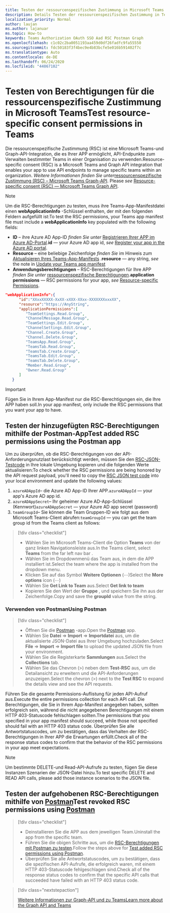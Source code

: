 ```yaml
---
title: Testen der ressourcenspezifischen Zustimmung in Microsoft Teams
description: Details Testen der ressourcenspezifischen Zustimmung in Teams mithilfe von Postman
localization_priority: Normal
author: laujan
ms.author: lajanuar
ms.topic: How-to
keywords: Teams Authorization OAuth SSO Aad RSC Postman Graph
ms.openlocfilehash: c1c02c2ba0051193aa459d0df26fadfc9fa55550
ms.sourcegitcommit: fdc50183f3f4bec9e4b83bcfe5e016b591402f7c
ms.translationtype: Auto
ms.contentlocale: de-DE
ms.lasthandoff: 06/24/2020
ms.locfileid: "44867102"
---
```

# <a name="test-resource-specific-consent-permissions--in-teams"></a><span data-ttu-id="dd974-104">Testen von Berechtigungen für die ressourcenspezifische Zustimmung in Microsoft Teams</span><span class="sxs-lookup"><span data-stu-id="dd974-104">Test resource-specific consent permissions  in Teams</span></span>

<span data-ttu-id="dd974-105">Die ressourcenspezifische Zustimmung (RSC) ist eine Microsoft Teams-und Graph-API-Integration, die es Ihrer APP ermöglicht, API-Endpunkte zum Verwalten bestimmter Teams in einer Organisation zu verwenden.</span><span class="sxs-lookup"><span data-stu-id="dd974-105">Resource-specific consent (RSC) is a Microsoft Teams and Graph API integration that enables your app to use API endpoints to manage specific teams within an organization.</span></span> <span data-ttu-id="dd974-106">*Weitere Informationen finden Sie unter*[ressourcenspezifische Zustimmung (RSC) – Microsoft Teams Graph-API](resource-specific-consent.md).  </span><span class="sxs-lookup"><span data-stu-id="dd974-106">Please *see*  [Resource-specific consent (RSC) — Microsoft Teams Graph API](resource-specific-consent.md).</span></span>

> [!NOTE]
><span data-ttu-id="dd974-107">Um die RSC-Berechtigungen zu testen, muss ihre Teams-App-Manifestdatei einen **webApplicationInfo** -Schlüssel enthalten, der mit den folgenden Feldern aufgefüllt ist:</span><span class="sxs-lookup"><span data-stu-id="dd974-107">To test the RSC permissions, your Teams app manifest file must include a **webApplicationInfo** key populated with the following fields:</span></span>
>
> - <span data-ttu-id="dd974-108">**ID** – ihre Azure AD App-ID *finden Sie unter* [Registrieren Ihrer APP im Azure AD-Portal](resource-specific-consent.md#register-your-app-with-microsoft-identity-platform-via-the-azure-ad-portal).</span><span class="sxs-lookup"><span data-stu-id="dd974-108">**id**  — your Azure AD app id, *see* [Register your app in the Azure AD portal](resource-specific-consent.md#register-your-app-with-microsoft-identity-platform-via-the-azure-ad-portal).</span></span>
> - <span data-ttu-id="dd974-109">**Resource** – eine beliebige Zeichenfolge *finden Sie* im Hinweis zum [Aktualisieren Ihres Teams-App-Manifests](resource-specific-consent.md#update-your-teams-app-manifest) .</span><span class="sxs-lookup"><span data-stu-id="dd974-109">**resource**  — any string, *see* the note in  [Update your Teams app manifest](resource-specific-consent.md#update-your-teams-app-manifest)</span></span>
> - <span data-ttu-id="dd974-110">**Anwendungsberechtigungen** – RSC-Berechtigungen für Ihre APP *finden Sie unter* [ressourcenspezifische Berechtigungen](resource-specific-consent.md#resource-specific-permissions).</span><span class="sxs-lookup"><span data-stu-id="dd974-110">**application permissions** — RSC permissions for  your app, *see* [Resource-specific Permissions](resource-specific-consent.md#resource-specific-permissions).</span></span>

```json
"webApplicationInfo":{
      "id":"XXxxXXXXX-XxXX-xXXX-XXxx-XXXXXXXxxxXX",
      "resource":"https://AnyString",
      "applicationPermissions":[
         "TeamSettings.Read.Group",
         "ChannelMessage.Read.Group",
         "TeamSettings.Edit.Group",
         "ChannelSettings.Edit.Group",
         "Channel.Create.Group",
         "Channel.Delete.Group",
         "TeamsApp.Read.Group",
         "TeamsTab.Read.Group",
         "TeamsTab.Create.Group",
         "TeamsTab.Edit.Group",
         "TeamsTab.Delete.Group",
         "Member.Read.Group",
         "Owner.Read.Group"
      ]
   }
```

>[!IMPORTANT]
><span data-ttu-id="dd974-111">Fügen Sie in Ihrem App-Manifest nur die RSC-Berechtigungen ein, die Ihre APP haben soll.</span><span class="sxs-lookup"><span data-stu-id="dd974-111">In your app manifest, only include the RSC permissions that you want your app to have.</span></span>

## <a name="test-added-rsc-permissions-using-the-postman-app"></a><span data-ttu-id="dd974-112">Testen der hinzugefügten RSC-Berechtigungen mithilfe der Postman-App</span><span class="sxs-lookup"><span data-stu-id="dd974-112">Test added RSC permissions using the Postman app</span></span>

<span data-ttu-id="dd974-113">Um zu überprüfen, ob die RSC-Berechtigungen von der API-Anforderungsnutzlast berücksichtigt werden, müssen Sie den [RSC-JSON-Testcode](test-rsc-json-file.md) in Ihre lokale Umgebung kopieren und die folgenden Werte aktualisieren:</span><span class="sxs-lookup"><span data-stu-id="dd974-113">To check whether the RSC permissions are being honored by the API request payload, you'll need to copy the [RSC JSON test code](test-rsc-json-file.md) into your local environment and update the following values:</span></span>

1. <span data-ttu-id="dd974-114">`azureADAppId`– die Azure AD App-ID Ihrer APP.</span><span class="sxs-lookup"><span data-stu-id="dd974-114">`azureADAppId`  — your app's Azure AD app id.</span></span>
1. <span data-ttu-id="dd974-115">`azureADAppSecret`– Ihr geheimer Azure AD-App-Schlüssel (Kennwort)</span><span class="sxs-lookup"><span data-stu-id="dd974-115">`azureADAppSecret`  — your Azure AD app secret (password)</span></span>
1. <span data-ttu-id="dd974-116">`teamGroupId`– Sie können die Team Gruppen-ID wie folgt aus dem Microsoft Teams-Client abrufen:</span><span class="sxs-lookup"><span data-stu-id="dd974-116">`teamGroupId` — you can get the team group id from the Teams client as follows:</span></span>

> [!div class="checklist"]
>
> * <span data-ttu-id="dd974-117">Wählen Sie im Microsoft Teams-Client die Option **Teams** von der ganz linken Navigationsleiste aus.</span><span class="sxs-lookup"><span data-stu-id="dd974-117">In the Teams client, select **Teams** from the far left nav bar .</span></span>
> * <span data-ttu-id="dd974-118">Wählen Sie im Dropdownmenü das Team aus, in dem die APP installiert ist.</span><span class="sxs-lookup"><span data-stu-id="dd974-118">Select the team where the app is installed from the dropdown menu.</span></span>
> * <span data-ttu-id="dd974-119">Klicken Sie auf das Symbol **Weitere Optionen** (&#8943;)</span><span class="sxs-lookup"><span data-stu-id="dd974-119">Select the **More options** icon (&#8943;)</span></span>
> * <span data-ttu-id="dd974-120">Wählen Sie **Get Link to Team** aus.</span><span class="sxs-lookup"><span data-stu-id="dd974-120">Select **Get link to team**</span></span> 
> * <span data-ttu-id="dd974-121">Kopieren Sie den Wert der **Gruppe** , und speichern Sie ihn aus der Zeichenfolge.</span><span class="sxs-lookup"><span data-stu-id="dd974-121">Copy and save the **groupId** value from the string.</span></span>

### <a name="using-postman"></a><span data-ttu-id="dd974-122">Verwenden von Postman</span><span class="sxs-lookup"><span data-stu-id="dd974-122">Using Postman</span></span>

> [!div class="checklist"]
>
> * <span data-ttu-id="dd974-123">Öffnen Sie die [Postman](https://www.postman.com) -app.</span><span class="sxs-lookup"><span data-stu-id="dd974-123">Open the [Postman](https://www.postman.com) app.</span></span>
> * <span data-ttu-id="dd974-124">Wählen Sie **Datei**  =>  **Import**  =>  **Importdatei** aus, um die aktualisierte JSON-Datei aus Ihrer Umgebung hochzuladen.</span><span class="sxs-lookup"><span data-stu-id="dd974-124">Select **File** => **Import** => **Import file** to upload the updated JSON file from your environment.</span></span>  
> * <span data-ttu-id="dd974-125">Wählen Sie die Registerkarte **Sammlungen** aus.</span><span class="sxs-lookup"><span data-stu-id="dd974-125">Select the **Collections** tab.</span></span> 
> * <span data-ttu-id="dd974-126">Wählen Sie das Chevron (>) neben dem **Test-RSC** aus, um die Detailansicht zu erweitern und die API-Anforderungen anzuzeigen.</span><span class="sxs-lookup"><span data-stu-id="dd974-126">Select the chevron (>) next to the **Test RSC** to expand the details view and see the API requests.</span></span>

<span data-ttu-id="dd974-127">Führen Sie die gesamte Permissions-Auflistung für jeden API-Aufruf aus.</span><span class="sxs-lookup"><span data-stu-id="dd974-127">Execute the entire permissions collection for each API call.</span></span> <span data-ttu-id="dd974-128">Die Berechtigungen, die Sie in Ihrem App-Manifest angegeben haben, sollten erfolgreich sein, während die nicht angegebenen Berechtigungen mit einem HTTP 403-Statuscode fehlschlagen sollten.</span><span class="sxs-lookup"><span data-stu-id="dd974-128">The permissions that you specified in your app manifest should succeed, while those not specified should fail with an HTTP 403 status code.</span></span> <span data-ttu-id="dd974-129">Überprüfen Sie alle Antwortstatuscodes, um zu bestätigen, dass das Verhalten der RSC-Berechtigungen in Ihrer APP die Erwartungen erfüllt.</span><span class="sxs-lookup"><span data-stu-id="dd974-129">Check all of the response status codes to confirm that the behavior of the RSC permissions in your app meet expectations.</span></span>

>[!NOTE]
><span data-ttu-id="dd974-130">Um bestimmte DELETE-und Read-API-Aufrufe zu testen, fügen Sie diese Instanzen Szenarien der JSON-Datei hinzu.</span><span class="sxs-lookup"><span data-stu-id="dd974-130">To test specific DELETE and READ API calls, please add those instance scenarios to the JSON file.</span></span>

## <a name="test--revoked-rsc-permissions-using-postman"></a><span data-ttu-id="dd974-131">Testen der aufgehobenen RSC-Berechtigungen mithilfe von [Postman](https://www.postman.com/)</span><span class="sxs-lookup"><span data-stu-id="dd974-131">Test  revoked RSC permissions using [Postman](https://www.postman.com/)</span></span>

> [!div class="checklist"]
>
> * <span data-ttu-id="dd974-132">Deinstallieren Sie die APP aus dem jeweiligen Team.</span><span class="sxs-lookup"><span data-stu-id="dd974-132">Uninstall the app from the specific team.</span></span>
> * <span data-ttu-id="dd974-133">Führen Sie die obigen Schritte aus, um die [RSC-Berechtigungen mit Postman zu testen](#test-added-rsc-permissions-using-the-postman-app).</span><span class="sxs-lookup"><span data-stu-id="dd974-133">Follow the steps above for [Test added RSC permissions using Postman](#test-added-rsc-permissions-using-the-postman-app).</span></span>
> * <span data-ttu-id="dd974-134">Überprüfen Sie alle Antwortstatuscodes, um zu bestätigen, dass die spezifischen API-Aufrufe, die erfolgreich waren, mit einem HTTP 403-Statuscode fehlgeschlagen sind.</span><span class="sxs-lookup"><span data-stu-id="dd974-134">Check all of the response status codes to confirm that the specific API calls that succeeded have failed with an HTTP 403 status code.</span></span>

> [!div class="nextstepaction"]
>
> [<span data-ttu-id="dd974-135">Weitere Informationen zur Graph-API und zu Teams</span><span class="sxs-lookup"><span data-stu-id="dd974-135">Learn more about the Graph API and Teams</span></span>](/graph/api/resources/teams-api-overview?view=graph-rest-1.0)
